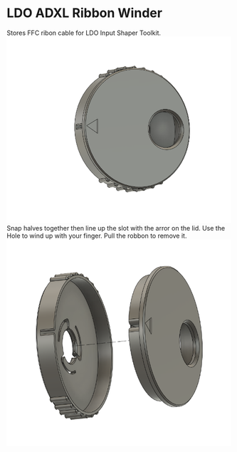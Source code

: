 # LDO ADXL Ribbon Winder
Stores FFC ribon cable for LDO Input Shaper Toolkit. 
<img src="./Images/winder assembled.png" width=600>
Snap halves together then line up the slot with the arror on the lid. Use the Hole to wind up with your finger. Pull the robbon to remove it. 
<img src="./Images/Winder Exploded.png" width=600>
